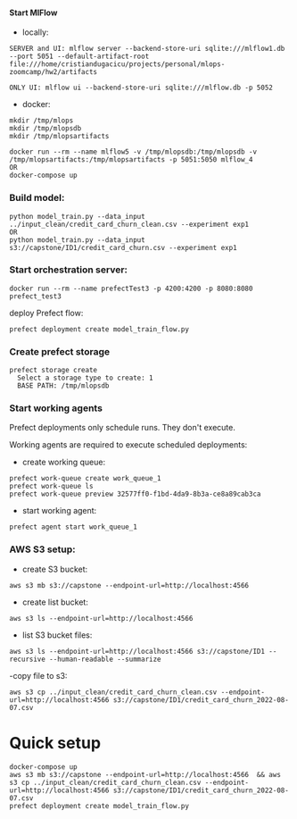 #### Start MlFlow 
- locally:
```
SERVER and UI: mlflow server --backend-store-uri sqlite:///mlflow1.db --port 5051 --default-artifact-root file:///home/cristiandugacicu/projects/personal/mlops-zoomcamp/hw2/artifacts

ONLY UI: mlflow ui --backend-store-uri sqlite:///mlflow.db -p 5052
```    
- docker:
```
mkdir /tmp/mlops
mkdir /tmp/mlopsdb
mkdir /tmp/mlopsartifacts

docker run --rm --name mlflow5 -v /tmp/mlopsdb:/tmp/mlopsdb -v /tmp/mlopsartifacts:/tmp/mlopsartifacts -p 5051:5050 mlflow_4
OR
docker-compose up
```

### Build model:
```
python model_train.py --data_input ../input_clean/credit_card_churn_clean.csv --experiment exp1     
OR 
python model_train.py --data_input s3://capstone/ID1/credit_card_churn.csv --experiment exp1
```

### Start orchestration server:
```
docker run --rm --name prefectTest3 -p 4200:4200 -p 8080:8080 prefect_test3
```
deploy Prefect flow:
```
prefect deployment create model_train_flow.py
```

### Create prefect storage
```
prefect storage create
  Select a storage type to create: 1
  BASE PATH: /tmp/mlopsdb
```

### Start working agents
Prefect deployments only schedule runs. They don't execute.

Working agents are required to execute scheduled deployments:
- create working queue:
```
prefect work-queue create work_queue_1
prefect work-queue ls
prefect work-queue preview 32577ff0-f1bd-4da9-8b3a-ce8a89cab3ca
```

- start working agent:
```
prefect agent start work_queue_1
```



### AWS S3 setup:
- create S3 bucket:
```
aws s3 mb s3://capstone --endpoint-url=http://localhost:4566
```

- create list bucket:
```
aws s3 ls --endpoint-url=http://localhost:4566
```

- list S3 bucket files:
```
aws s3 ls --endpoint-url=http://localhost:4566 s3://capstone/ID1 --recursive --human-readable --summarize
```

-copy file to s3:
```
aws s3 cp ../input_clean/credit_card_churn_clean.csv --endpoint-url=http://localhost:4566 s3://capstone/ID1/credit_card_churn_2022-08-07.csv
```

# Quick setup

```
docker-compose up
aws s3 mb s3://capstone --endpoint-url=http://localhost:4566  && aws s3 cp ../input_clean/credit_card_churn_clean.csv --endpoint-url=http://localhost:4566 s3://capstone/ID1/credit_card_churn_2022-08-07.csv
prefect deployment create model_train_flow.py
```